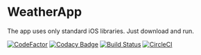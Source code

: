 # WeatherApp
The app uses only standard iOS libraries. Just download and run.

[![CodeFactor](https://www.codefactor.io/repository/github/blueantcorp/weatherapp/badge)](https://www.codefactor.io/repository/github/blueantcorp/weatherapp) [![Codacy Badge](https://api.codacy.com/project/badge/Grade/e6add416521a4bc08aeb93227d98b832)](https://www.codacy.com/app/emile_5/WeatherApp?utm_source=github.com&amp;utm_medium=referral&amp;utm_content=blueantcorp/WeatherApp&amp;utm_campaign=Badge_Grade) [![Build Status](https://travis-ci.com/blueantcorp/WeatherApp.svg?branch=master)](https://travis-ci.com/blueantcorp/WeatherApp) [![CircleCI](https://circleci.com/gh/blueantcorp/WeatherApp.svg?style=svg)](https://circleci.com/gh/blueantcorp/WeatherApp)

